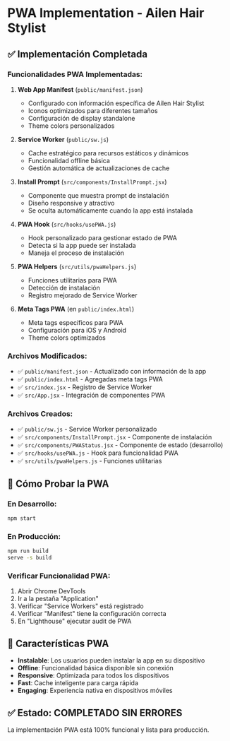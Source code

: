 # PWA Implementation - Ailen Hair Stylist

## ✅ Implementación Completada

### Funcionalidades PWA Implementadas:

1. **Web App Manifest** (`public/manifest.json`)
   - Configurado con información específica de Ailen Hair Stylist
   - Iconos optimizados para diferentes tamaños
   - Configuración de display standalone
   - Theme colors personalizados

2. **Service Worker** (`public/sw.js`)
   - Cache estratégico para recursos estáticos y dinámicos
   - Funcionalidad offline básica
   - Gestión automática de actualizaciones de cache

3. **Install Prompt** (`src/components/InstallPrompt.jsx`)
   - Componente que muestra prompt de instalación
   - Diseño responsive y atractivo
   - Se oculta automáticamente cuando la app está instalada

4. **PWA Hook** (`src/hooks/usePWA.js`)
   - Hook personalizado para gestionar estado de PWA
   - Detecta si la app puede ser instalada
   - Maneja el proceso de instalación

5. **PWA Helpers** (`src/utils/pwaHelpers.js`)
   - Funciones utilitarias para PWA
   - Detección de instalación
   - Registro mejorado de Service Worker

6. **Meta Tags PWA** (en `public/index.html`)
   - Meta tags específicos para PWA
   - Configuración para iOS y Android
   - Theme colors optimizados

### Archivos Modificados:
- ✅ `public/manifest.json` - Actualizado con información de la app
- ✅ `public/index.html` - Agregadas meta tags PWA
- ✅ `src/index.jsx` - Registro de Service Worker
- ✅ `src/App.jsx` - Integración de componentes PWA

### Archivos Creados:
- ✅ `public/sw.js` - Service Worker personalizado
- ✅ `src/components/InstallPrompt.jsx` - Componente de instalación
- ✅ `src/components/PWAStatus.jsx` - Componente de estado (desarrollo)
- ✅ `src/hooks/usePWA.js` - Hook para funcionalidad PWA
- ✅ `src/utils/pwaHelpers.js` - Funciones utilitarias

## 🚀 Cómo Probar la PWA

### En Desarrollo:
```bash
npm start
```

### En Producción:
```bash
npm run build
serve -s build
```

### Verificar Funcionalidad PWA:
1. Abrir Chrome DevTools
2. Ir a la pestaña "Application"
3. Verificar "Service Workers" está registrado
4. Verificar "Manifest" tiene la configuración correcta
5. En "Lighthouse" ejecutar audit de PWA

## 📱 Características PWA

- **Instalable**: Los usuarios pueden instalar la app en su dispositivo
- **Offline**: Funcionalidad básica disponible sin conexión
- **Responsive**: Optimizada para todos los dispositivos
- **Fast**: Cache inteligente para carga rápida
- **Engaging**: Experiencia nativa en dispositivos móviles

## ✅ Estado: COMPLETADO SIN ERRORES

La implementación PWA está 100% funcional y lista para producción.